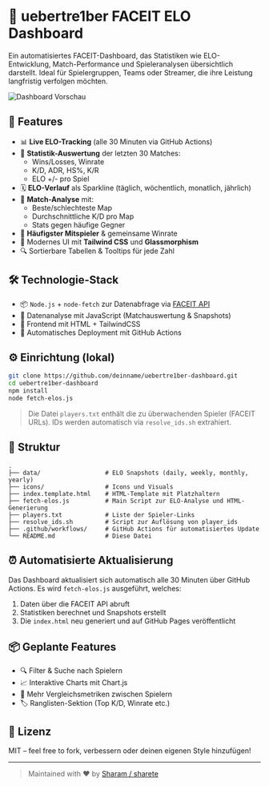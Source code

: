 # 🎯 uebertre1ber FACEIT ELO Dashboard

Ein automatisiertes FACEIT-Dashboard, das Statistiken wie ELO-Entwicklung, Match-Performance und Spieleranalysen übersichtlich darstellt. Ideal für Spielergruppen, Teams oder Streamer, die ihre Leistung langfristig verfolgen möchten.

![Dashboard Vorschau](icons/preview.png)

## 🚀 Features

- 📊 **Live ELO-Tracking** (alle 30 Minuten via GitHub Actions)
- 🧠 **Statistik-Auswertung** der letzten 30 Matches:
  - Wins/Losses, Winrate
  - K/D, ADR, HS%, K/R
  - ELO +/- pro Spiel
- 🗓️ **ELO-Verlauf** als Sparkline (täglich, wöchentlich, monatlich, jährlich)
- 📁 **Match-Analyse** mit:
  - Beste/schlechteste Map
  - Durchschnittliche K/D pro Map
  - Stats gegen häufige Gegner
- 👥 **Häufigster Mitspieler** & gemeinsame Winrate
- 🧩 Modernes UI mit **Tailwind CSS** und **Glassmorphism**
- 🔍 Sortierbare Tabellen & Tooltips für jede Zahl

## 🛠️ Technologie-Stack

- 📦 `Node.js` + `node-fetch` zur Datenabfrage via [FACEIT API](https://developers.faceit.com/)
- 🧪 Datenanalyse mit JavaScript (Matchauswertung & Snapshots)
- 🎨 Frontend mit HTML + TailwindCSS
- 🔁 Automatisches Deployment mit GitHub Actions

## ⚙️ Einrichtung (lokal)

```bash
git clone https://github.com/deinname/uebertre1ber-dashboard.git
cd uebertre1ber-dashboard
npm install
node fetch-elos.js
```

> Die Datei `players.txt` enthält die zu überwachenden Spieler (FACEIT URLs). IDs werden automatisch via `resolve_ids.sh` extrahiert.

## 📄 Struktur

```
.
├── data/                  # ELO Snapshots (daily, weekly, monthly, yearly)
├── icons/                 # Icons und Visuals
├── index.template.html    # HTML-Template mit Platzhaltern
├── fetch-elos.js          # Main Script zur ELO-Analyse und HTML-Generierung
├── players.txt            # Liste der Spieler-Links
├── resolve_ids.sh         # Script zur Auflösung von player_ids
├── .github/workflows/     # GitHub Actions für automatisiertes Update
└── README.md              # Diese Datei
```

## ⏰ Automatisierte Aktualisierung

Das Dashboard aktualisiert sich automatisch alle 30 Minuten über GitHub Actions. Es wird `fetch-elos.js` ausgeführt, welches:

1. Daten über die FACEIT API abruft
2. Statistiken berechnet und Snapshots erstellt
3. Die `index.html` neu generiert und auf GitHub Pages veröffentlicht

## 📦 Geplante Features

- 🔍 Filter & Suche nach Spielern
- 📈 Interaktive Charts mit Chart.js
- 🧮 Mehr Vergleichsmetriken zwischen Spielern
- 🏷️ Ranglisten-Sektion (Top K/D, Winrate etc.)

## 📜 Lizenz

MIT – feel free to fork, verbessern oder deinen eigenen Style hinzufügen!

---

> Maintained with ❤️ by [Sharam / sharete](https://github.com/sharete)
